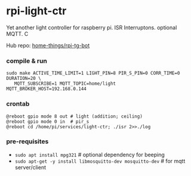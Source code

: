 # rpi-light-ctr
Yet another light controller for raspberry pi. ISR Interruptons. optional MQTT. C 

Hub repo: [home-things/rpi-tg-bot](https://github.com/home-things/rpi-tg-bot)

### compile & run
```
sudo make ACTIVE_TIME_LIMIT=1 LIGHT_PIN=8 PIR_S_PIN=0 CORR_TIME=0 DURATION=20 \
   MQTT_SUBSCRIBE=1 MQTT_TOPIC=home/light MQTT_BROKER_HOST=192.168.0.144
```

### crontab
```
@reboot gpio mode 8 out # light (addition; ceiling)
@reboot gpio mode 0 in  # pir_s
@reboot cd /home/pi/services/light-ctr; ./isr 2>>./log
```
 ### pre-requisites
-  `sudo apt install mpg321` # optional dependency for beeping
-  `sudo apt-get -y install libmosquitto-dev mosquitto-dev` # for mqtt server/client
